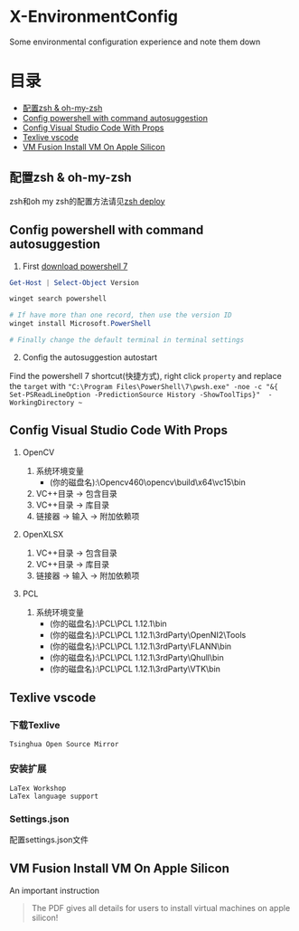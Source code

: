 # X-EnvironmentConfig
Some environmental configuration experience and note them down

# 目录
- [配置zsh & oh-my-zsh](#配置zsh--oh-my-zsh)
- [Config powershell with command autosuggestion](#config-powershell-with-command-autosuggestion)
- [Config Visual Studio Code With Props](#config-visual-studio-code-with-props)
- [Texlive vscode](#texlive-vscode)
- [VM Fusion Install VM On Apple Silicon](#vm-fusion-install-vm-on-apple-silicon)

## 配置zsh & oh-my-zsh

zsh和oh my zsh的配置方法请见[zsh deploy](./Zsh-oh-my-zsh-Deployment/zsh_deploy.sh)

## Config powershell with command autosuggestion

1. First [download powershell 7](https://zhuanlan.zhihu.com/p/401439255)

```powershell
Get-Host | Select-Object Version

winget search powershell

# If have more than one record, then use the version ID
winget install Microsoft.PowerShell

# Finally change the default terminal in terminal settings
```

2. Config the autosuggestion autostart

Find the powershell 7 shortcut(快捷方式), right click `property` and replace the `target` with `"C:\Program Files\PowerShell\7\pwsh.exe" -noe -c "&{  Set-PSReadLineOption -PredictionSource History -ShowToolTips}"  -WorkingDirectory ~` 


## Config Visual Studio Code With Props
1. OpenCV
    1. 系统环境变量
        - (你的磁盘名):\Opencv460\opencv\build\x64\vc15\bin
    1. VC++目录 -> 包含目录
    1. VC++目录 -> 库目录
    1. 链接器 -> 输入 -> 附加依赖项
1. OpenXLSX
    1. VC++目录 -> 包含目录
    1. VC++目录 -> 库目录
    1. 链接器 -> 输入 -> 附加依赖项

1. PCL
    1. 系统环境变量
        - (你的磁盘名):\PCL\PCL 1.12.1\bin
        - (你的磁盘名):\PCL\PCL 1.12.1\3rdParty\OpenNI2\Tools
        - (你的磁盘名):\PCL\PCL 1.12.1\3rdParty\FLANN\bin
        - (你的磁盘名):\PCL\PCL 1.12.1\3rdParty\Qhull\bin
        - (你的磁盘名):\PCL\PCL 1.12.1\3rdParty\VTK\bin




## Texlive vscode

### 下载Texlive
```
Tsinghua Open Source Mirror
```

### 安装扩展
```
LaTex Workshop
LaTex language support
```

### Settings.json
配置settings.json文件


## VM Fusion Install VM On Apple Silicon
An important instruction

> The PDF gives all details for users to install virtual machines on apple silicon!
